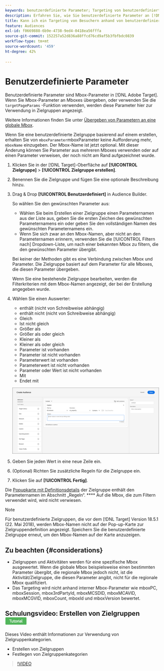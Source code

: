 ```yaml
---
keywords: benutzerdefinierte Parameter; Targeting von benutzerdefinierten Parametern; Targeting von Seitenparametern; Targeting von Mbox-Parametern
description: Erfahren Sie, wie Sie benutzerdefinierte Parameter an [!DNL Adobe Target] zur Verwendung in Zielgruppen.
title: Kann ich ein Targeting von Besuchern anhand von benutzerdefinierten Parametern durchführen?
feature: Audiences
exl-id: f0669888-6b9e-4738-9ed4-0418ea56fffa
source-git-commit: 152257a52d836a88ffcd76cd9af5b3fbfbdc0839
workflow-type: tm+mt
source-wordcount: '459'
ht-degree: 42%

---
```


# Benutzerdefinierte Parameter

Benutzerdefinierte Parameter sind Mbox-Parameter in [!DNL Adobe Target]. Wenn Sie Mbox-Parameter an Mboxes übergeben, oder verwenden Sie die `targetPageParams` -Funktion verwenden, werden diese Parameter hier zur Verwendung in Zielgruppen angezeigt.

Weitere Informationen finden Sie unter [Übergeben von Parametern an eine globale Mbox](/help/main/c-implementing-target/c-implementing-target-for-client-side-web/t-mbox-download/c-understanding-global-mbox/pass-parameters-to-global-mbox.md).

Wenn Sie eine benutzerdefinierte Zielgruppe basierend auf einem erstellen, erhalten Sie von `mboxParameter`mboxParameter keine Aufforderung mehr, `mboxName` einzugeben. Der Mbox-Name ist jetzt optional. Mit dieser Änderung können Sie Parameter aus mehreren Mboxes verwenden oder auf einen Parameter verweisen, der noch nicht am Rand aufgezeichnet wurde.

1. Klicken Sie in der [!DNL Target]-Oberfläche auf **[!UICONTROL Zielgruppe]** > **[!UICONTROL Zielgruppe erstellen]**.
1. Benennen Sie die Zielgruppe und fügen Sie eine optionale Beschreibung hinzu.
1. Drag &amp; Drop **[!UICONTROL Benutzerdefiniert]** in Audience Builder.

   So wählen Sie den gewünschten Parameter aus:

   * Wählen Sie beim Erstellen einer Zielgruppe einen Parameternamen aus der Liste aus, geben Sie die ersten Zeichen des gewünschten Parameternamens ein oder geben Sie den vollständigen Namen des gewünschten Parameternamens ein.
   * Wenn Sie sich zwar an den Mbox-Namen, aber nicht an den Parameternamen erinnern, verwenden Sie die [!UICONTROL Filtern nach] Dropdown-Liste, um nach einer bekannten Mbox zu filtern, die den gewünschten Parameter übergibt.

   Bei keiner der Methoden gibt es eine Verbindung zwischen Mbox und Parameter. Die Zielgruppe basiert auf dem Parameter für alle Mboxes, die diesen Parameter übergeben.

   Wenn Sie eine bestehende Zielgruppe bearbeiten, werden die Filterkriterien mit dem Mbox-Namen angezeigt, der bei der Erstellung angegeben wurde.

1. Wählen Sie einen Auswerter:

   * enthält (nicht von Schreibweise abhängig)
   * enthält nicht (nicht von Schreibweise abhängig)
   * Gleich
   * Ist nicht gleich
   * Größer als
   * Größer als oder gleich
   * Kleiner als
   * Kleiner als oder gleich
   * Parameter ist vorhanden
   * Parameter ist nicht vorhanden
   * Parameterwert ist vorhanden
   * Parameterwert ist nicht vorhanden
   * Parameter oder Wert ist nicht vorhanden
   * Mit
   * Endet mit

   ![Benutzerdefinierte Parameter-Zielgruppe](assets/custom.png)

1. Geben Sie jeden Wert in eine neue Zeile ein.
1. (Optional) Richten Sie zusätzliche Regeln für die Zielgruppe ein.
1. Klicken Sie auf **[!UICONTROL Fertig]**.

Die [Popupkarte mit Definitionsdetails](/help/main/c-target/c-audiences/audiences.md#section_11B9C4A777E14D36BA1E925021945780) der Zielgruppe enthält den Parameternamen im Abschnitt „Regeln“. **** Auf die Mbox, die zum Filtern verwendet wird, wird nicht verwiesen.

>[!NOTE]
>
>Für benutzerdefinierte Zielgruppen, die vor dem [!DNL Target] Version 18.5.1 (22. Mai 2018), werden Mbox-Namen nicht auf der Pop-up-Karte zur Zielgruppendefinition angezeigt. Speichern Sie die benutzerdefinierte Zielgruppe erneut, um den Mbox-Namen auf der Karte anzuzeigen.

## Zu beachten {#considerations}

* Zielgruppen und Aktivitäten werden für eine spezifische Mbox ausgewertet. Wenn die globale Mbox beispielsweise einen bestimmten Parameter übergibt, die regionale Mbox jedoch nicht, ist die Aktivität/Zielgruppe, die diesen Parameter angibt, nicht für die regionale Mbox qualifiziert.
* Das Targeting wird nicht anhand interner Mbox-Parameter wie mboxPC, mboxSession, mbox3rdPartyId, mboxMCSDID, mboxMCAVID, mboxMCGVID, mboxCount, mboxId und mboxVersion bewertet.

## Schulungsvideo: Erstellen von Zielgruppen ![Tutorial-Badge](/help/main/assets/tutorial.png)

Dieses Video enthält Informationen zur Verwendung von Zielgruppenkategorien.

* Erstellen von Zielgruppen
* Festlegen von Zielgruppenkategorien

>[!VIDEO](https://video.tv.adobe.com/v/17392)
